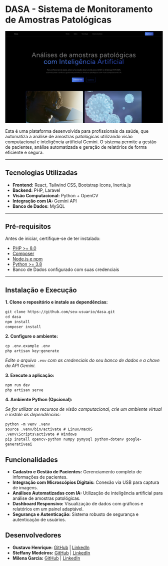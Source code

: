 # DASA - Sistema de Monitoramento de Amostras Patológicas

![Landing Page](public/images/lp.png)

Esta é uma plataforma desenvolvida para profissionais da saúde, que automatiza a análise de amostras patológicas utilizando visão computacional e inteligência artificial Gemini. O sistema permite a gestão de pacientes, análise automatizada e geração de relatórios de forma eficiente e segura.

---

## Tecnologias Utilizadas

- **Frontend:** React, Tailwind CSS, Bootstrap Icons, Inertia.js  
- **Backend:** PHP, Laravel  
- **Visão Computacional:** Python + OpenCV  
- **Integração com IA:** Gemini API  
- **Banco de Dados:** MySQL

---

## Pré-requisitos

Antes de iniciar, certifique-se de ter instalado:

- [PHP >= 8.0](https://www.php.net/manual/pt_BR/install.php)
- [Composer](https://getcomposer.org/)
- [Node.js e npm](https://nodejs.org/)
- [Python >= 3.8](https://www.python.org/downloads/)
- Banco de Dados configurado com suas credenciais

---

## Instalação e Execução

**1. Clone o repositório e instale as dependências:**

```
git clone https://github.com/seu-usuario/dasa.git
cd dasa
npm install
composer install
```

**2. Configure o ambiente:**

```
cp .env.example .env
php artisan key:generate
```

*Edite o arquivo `.env` com as credenciais do seu banco de dados e a chave da API Gemini.*

**3. Execute a aplicação:**

```
npm run dev
php artisan serve
```

**4. Ambiente Python (Opcional):**

*Se for utilizar os recursos de visão computacional, crie um ambiente virtual e instale as dependências:* 

```
python -m venv .venv
source .venv/bin/activate # Linux/macOS
.venv\Scripts\activate # Windows
pip install opencv-python numpy pymysql python-dotenv google-generativeai
```

## Funcionalidades

*   **Cadastro e Gestão de Pacientes:** Gerenciamento completo de informações de pacientes.
*   **Integração com Microscópios Digitais:** Conexão via USB para captura de imagens.
*   **Análises Automatizadas com IA:** Utilização de inteligência artificial para análise de amostras patológicas.
*   **Dashboard Responsivo:** Visualização de dados com gráficos e relatórios em um painel adaptável.
*   **Segurança e Autenticação:** Sistema robusto de segurança e autenticação de usuários.

## Desenvolvedores

*   **Gustavo Henrique:** [GitHub](https://github.com/GustavoHenrique) | [LinkedIn](https://www.linkedin.com/in/gustavohenrique)
*   **Steffany Medeiros:** [GitHub](https://github.com/SteffanyMedeiros) | [LinkedIn](https://www.linkedin.com/in/steffanymedeiros)
*   **Milena Garcia:** [GitHub](https://github.com/MilenaGarcia) | [LinkedIn](https://www.linkedin.com/in/milenagarcia)




